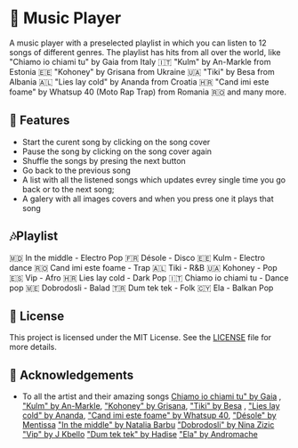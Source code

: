 # 🎼 Music Player

A music player with a preselected playlist in which you can listen to 12 songs of different genres. The playlist has hits from all over the world, like 
"Chiamo io chiami tu" by Gaia from Italy 🇮🇹 "Kulm" by An-Markle from Estonia 🇪🇪
"Kohoney" by Grisana from Ukraine  🇺🇦
"Tiki" by Besa from Albania 🇦🇱
"Lies lay cold" by Ananda from Croatia 🇭🇷
"Cand imi este foame" by Whatsup 40 (Moto Rap Trap) from Romania 🇷🇴 and many more.

## 🎸 Features

- Start the curent song by clicking on the song cover
- Pause the song by clicking on the song cover again
- Shuffle the songs by presing the next button
- Go back to the previous song
- A list with all the listened songs which updates evrey single time you go back or to the next song;
- A galery with all images covers and when you press one it plays that song
  
## 🎶Playlist

🇲🇩 In the middle - Electro Pop
🇫🇷 Désole - Disco
🇪🇪 Kulm - Electro dance
🇷🇴 Cand imi este foame - Trap
🇦🇱 Tiki - R&B
🇺🇦 Kohoney - Pop
🇪🇸 Vip - Afro
🇭🇷 Lies lay cold - Dark Pop
🇮🇹 Chiamo io chiami tu - Dance pop
🇲🇪 Dobrodosli - Balad
🇹🇷 Dum tek tek - Folk
🇨🇾 Ela - Balkan Pop


## 📄 License

This project is licensed under the MIT License. See the [LICENSE](LICENSE) file for more details.

## 👏 Acknowledgements

- To all the artist and their amazing songs [Chiamo io chiami tu" by Gaia](https://www.youtube.com/watch?v=epW5OfKpQOo) , ["Kulm" by An-Markle](https://www.youtube.com/watch?v=t6T00K2Ax_M), ["Kohoney" by Grisana](https://www.youtube.com/watch?v=84ndonzVnsA), ["Tiki" by Besa](https://www.youtube.com/watch?v=_Tx1hrf-81c) , ["Lies lay cold" by Ananda](https://www.youtube.com/watch?v=2uGdkVChJhQ), ["Cand imi este foame" by Whatsup 40](https://www.youtube.com/watch?v=U8WAPtP__qQ),  ["Désole" by  Mentissa](https://www.youtube.com/watch?)  ["In the middle" by Natalia Barbu](https://www.youtube.com/watch?v=U8WAPtP__qQ)  ["Dobrodosli" by Nina Zizic](https://www.youtube.com/watch?v=U8WAPtP__qQ) ["Vip" by J Kbello](https://www.youtube.com/watch?v=U8WAPtP__qQ) ["Dum tek tek" by Hadise](https://www.youtube.com/watch?v=U8WAPtP__qQ)  ["Ela" by Andromache](https://www.youtube.com/watch?v=U8WAPtP__qQ)
